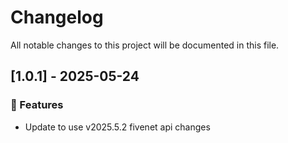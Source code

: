 # Changelog

All notable changes to this project will be documented in this file.

## [1.0.1] - 2025-05-24

### 🚀 Features

- Update to use v2025.5.2 fivenet api changes

<!-- generated by git-cliff -->
